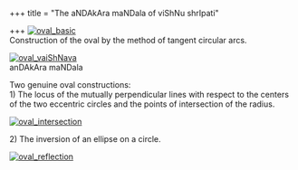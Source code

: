 +++
title = "The aNDAkAra maNDala of viShNu shrIpati"

+++
[![oval\_basic](https://i1.wp.com/farm4.static.flickr.com/3057/3036227882_81b7b1c370.jpg)](http://www.flickr.com/photos/24766652@N05/3036227882/ "oval_basic by somasushma, on Flickr")  
Construction of the oval by the method of tangent circular arcs.

[![oval\_vaiShNava](https://i0.wp.com/farm4.static.flickr.com/3251/3035392647_a8c5f4f694.jpg)](http://www.flickr.com/photos/24766652@N05/3035392647/ "oval_vaiShNava by somasushma, on Flickr")  
anDAkAra maNDala

Two genuine oval constructions:  
1\) The locus of the mutually perpendicular lines with respect to the
centers of the two eccentric circles and the points of intersection of
the radius.

[![oval\_intersection](https://i1.wp.com/farm4.static.flickr.com/3168/3042323485_a8b91f00a3.jpg)](http://www.flickr.com/photos/24766652@N05/3042323485/ "oval_intersection by somasushma, on Flickr")

2\) The inversion of an ellipse on a circle.

[![oval\_reflection](https://i2.wp.com/farm4.static.flickr.com/3161/3042323541_cac379e006.jpg)](http://www.flickr.com/photos/24766652@N05/3042323541/ "oval_reflection by somasushma, on Flickr")

